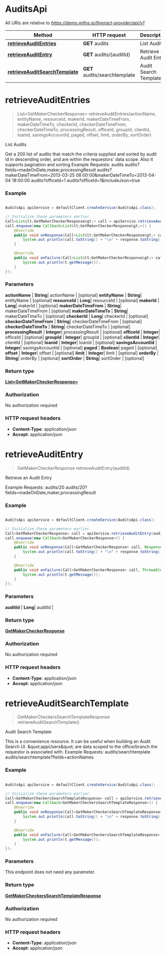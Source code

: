 # AuditsApi

All URIs are relative to *https://demo.mifos.io/fineract-provider/api/v1*

Method | HTTP request | Description
------------- | ------------- | -------------
[**retrieveAuditEntries**](AuditsApi.md#retrieveAuditEntries) | **GET** audits | List Audits
[**retrieveAuditEntry**](AuditsApi.md#retrieveAuditEntry) | **GET** audits/{auditId} | Retrieve an Audit Entry
[**retrieveAuditSearchTemplate**](AuditsApi.md#retrieveAuditSearchTemplate) | **GET** audits/searchtemplate | Audit Search Template


<a name="retrieveAuditEntries"></a>
# **retrieveAuditEntries**
> List&lt;GetMakerCheckerResponse&gt; retrieveAuditEntries(actionName, entityName, resourceId, makerId, makerDateTimeFrom, makerDateTimeTo, checkerId, checkerDateTimeFrom, checkerDateTimeTo, processingResult, officeId, groupId, clientId, loanid, savingsAccountId, paged, offset, limit, orderBy, sortOrder)

List Audits

Get a 200 list of audits that match the criteria supplied and sorted by audit id in descending order, and are within the requestors&#39; data scope. Also it supports pagination and sorting  Example Requests:  audits  audits?fields&#x3D;madeOnDate,maker,processingResult  audits?makerDateTimeFrom&#x3D;2013-03-25 08:00:00&amp;makerDateTimeTo&#x3D;2013-04-04 18:00:00  audits?officeId&#x3D;1  audits?officeId&#x3D;1&amp;includeJson&#x3D;true

### Example
```java

AuditsApi apiService = defaultClient.createService(AuditsApi.class);

// Initialize these parameters earlier.
Call<List&lt;GetMakerCheckerResponse&gt;> call = apiService.retrieveAuditEntries(actionName, entityName, resourceId, makerId, makerDateTimeFrom, makerDateTimeTo, checkerId, checkerDateTimeFrom, checkerDateTimeTo, processingResult, officeId, groupId, clientId, loanid, savingsAccountId, paged, offset, limit, orderBy, sortOrder);
call.enqueue(new Callback<List&lt;GetMakerCheckerResponse&gt;>() {
    @Override
    public void onResponse(Call<List&lt;GetMakerCheckerResponse&gt;> call, Response<List&lt;GetMakerCheckerResponse&gt;> response) {
        System.out.println(call.toString() + "\n" + response.toString());
    }

    @Override
    public void onFailure(Call<List&lt;GetMakerCheckerResponse&gt;> call, Throwable t) {
        System.out.println(t.getMessage());
    }
});

```

### Parameters

 **actionName** | **String**| actionName | [optional]
 **entityName** | **String**| entityName | [optional]
 **resourceId** | **Long**| resourceId | [optional]
 **makerId** | **Long**| makerId | [optional]
 **makerDateTimeFrom** | **String**| makerDateTimeFrom | [optional]
 **makerDateTimeTo** | **String**| makerDateTimeTo | [optional]
 **checkerId** | **Long**| checkerId | [optional]
 **checkerDateTimeFrom** | **String**| checkerDateTimeFrom | [optional]
 **checkerDateTimeTo** | **String**| checkerDateTimeTo | [optional]
 **processingResult** | **Integer**| processingResult | [optional]
 **officeId** | **Integer**| officeId | [optional]
 **groupId** | **Integer**| groupId | [optional]
 **clientId** | **Integer**| clientId | [optional]
 **loanid** | **Integer**| loanid | [optional]
 **savingsAccountId** | **Integer**| savingsAccountId | [optional]
 **paged** | **Boolean**| paged | [optional]
 **offset** | **Integer**| offset | [optional]
 **limit** | **Integer**| limit | [optional]
 **orderBy** | **String**| orderBy | [optional]
 **sortOrder** | **String**| sortOrder | [optional]

### Return type

[**List&lt;GetMakerCheckerResponse&gt;**](GetMakerCheckerResponse.md)

### Authorization

No authorization required

### HTTP request headers

 - **Content-Type**: application/json
 - **Accept**: application/json

<a name="retrieveAuditEntry"></a>
# **retrieveAuditEntry**
> GetMakerCheckerResponse retrieveAuditEntry(auditId)

Retrieve an Audit Entry

Example Requests:  audits/20 audits/20?fields&#x3D;madeOnDate,maker,processingResult

### Example
```java

AuditsApi apiService = defaultClient.createService(AuditsApi.class);

// Initialize these parameters earlier.
Call<GetMakerCheckerResponse> call = apiService.retrieveAuditEntry(auditId);
call.enqueue(new Callback<GetMakerCheckerResponse>() {
    @Override
    public void onResponse(Call<GetMakerCheckerResponse> call, Response<GetMakerCheckerResponse> response) {
        System.out.println(call.toString() + "\n" + response.toString());
    }

    @Override
    public void onFailure(Call<GetMakerCheckerResponse> call, Throwable t) {
        System.out.println(t.getMessage());
    }
});

```

### Parameters

 **auditId** | **Long**| auditId |

### Return type

[**GetMakerCheckerResponse**](GetMakerCheckerResponse.md)

### Authorization

No authorization required

### HTTP request headers

 - **Content-Type**: application/json
 - **Accept**: application/json

<a name="retrieveAuditSearchTemplate"></a>
# **retrieveAuditSearchTemplate**
> GetMakerCheckersSearchTemplateResponse retrieveAuditSearchTemplate()

Audit Search Template

This is a convenience resource. It can be useful when building an Audit Search UI. \&quot;appUsers\&quot; are data scoped to the office/branch the requestor is associated with.  Example Requests:  audits/searchtemplate audits/searchtemplate?fields&#x3D;actionNames

### Example
```java

AuditsApi apiService = defaultClient.createService(AuditsApi.class);

// Initialize these parameters earlier.
Call<GetMakerCheckersSearchTemplateResponse> call = apiService.retrieveAuditSearchTemplate();
call.enqueue(new Callback<GetMakerCheckersSearchTemplateResponse>() {
    @Override
    public void onResponse(Call<GetMakerCheckersSearchTemplateResponse> call, Response<GetMakerCheckersSearchTemplateResponse> response) {
        System.out.println(call.toString() + "\n" + response.toString());
    }

    @Override
    public void onFailure(Call<GetMakerCheckersSearchTemplateResponse> call, Throwable t) {
        System.out.println(t.getMessage());
    }
});

```

### Parameters
This endpoint does not need any parameter.

### Return type

[**GetMakerCheckersSearchTemplateResponse**](GetMakerCheckersSearchTemplateResponse.md)

### Authorization

No authorization required

### HTTP request headers

 - **Content-Type**: application/json
 - **Accept**: application/json

